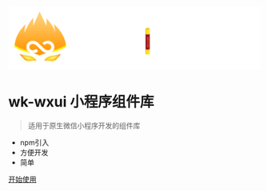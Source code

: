 ![logo](avatar_logo.png)

# wk-wxui 小程序组件库 

> 适用于原生微信小程序开发的组件库

- npm引入
- 方便开发
- 简单

[开始使用](README)